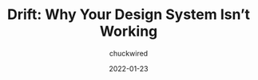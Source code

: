---
author: chuckwired
date: 2022-01-23
permalink: false
publisher: uxdesigncc
tags:
  - design-systems
  - design-debt
target_url: https://uxdesign.cc/drift-why-your-design-system-isnt-working-a34d782d9266
title: "Drift: Why Your Design System Isn’t Working"
---